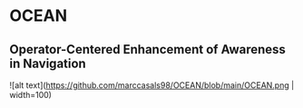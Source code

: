 # OCEAN
## Operator-Centered Enhancement of Awareness in Navigation
![alt text](https://github.com/marccasals98/OCEAN/blob/main/OCEAN.png | width=100)
